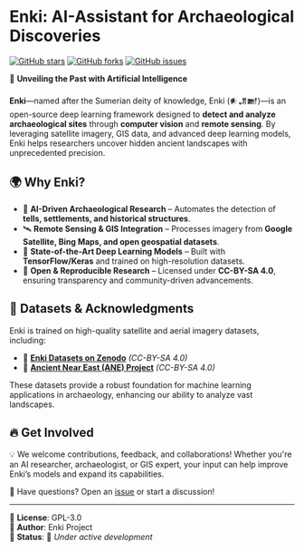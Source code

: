# **Enki: AI-Assistant for Archaeological Discoveries**  

[![GitHub stars](https://img.shields.io/github/stars/archeorosati/enki?style=social)](https://github.com/archeorosati/enki/stargazers)
[![GitHub forks](https://img.shields.io/github/forks/archeorosati/enki?style=social)](https://github.com/archeorosati/enki/network/members)
[![GitHub issues](https://img.shields.io/github/issues/archeorosati/enki)](https://github.com/archeorosati/enki/issues)

🚀 **Unveiling the Past with Artificial Intelligence**  

**Enki**—named after the Sumerian deity of knowledge, Enki (𒀭𒂗𒆤)—is an open-source deep learning framework designed to **detect and analyze archaeological sites** through **computer vision** and **remote sensing**. By leveraging satellite imagery, GIS data, and advanced deep learning models, Enki helps researchers uncover hidden ancient landscapes with unprecedented precision.

## 🌍 **Why Enki?**  
- 🏺 **AI-Driven Archaeological Research** – Automates the detection of **tells, settlements, and historical structures**.  
- 🛰 **Remote Sensing & GIS Integration** – Processes imagery from **Google Satellite, Bing Maps, and open geospatial datasets**.  
- 🧠 **State-of-the-Art Deep Learning Models** – Built with **TensorFlow/Keras** and trained on high-resolution datasets.  
- 📖 **Open & Reproducible Research** – Licensed under **CC-BY-SA 4.0**, ensuring transparency and community-driven advancements.

## 📂 **Datasets & Acknowledgments**  
Enki is trained on high-quality satellite and aerial imagery datasets, including:  
- 🔗 **[Enki Datasets on Zenodo](https://zenodo.org/records/14950565)**  *(CC-BY-SA 4.0)* 
- 🏺 **[Ancient Near East (ANE) Project](https://zenodo.org/records/6384045)** *(CC-BY-SA 4.0)*  

These datasets provide a robust foundation for machine learning applications in archaeology, enhancing our ability to analyze vast landscapes.

## 🔥 **Get Involved**  
💡 We welcome contributions, feedback, and collaborations! Whether you're an AI researcher, archaeologist, or GIS expert, your input can help improve Enki’s models and expand its capabilities.

📩 Have questions? Open an [issue](https://github.com/archeorosati/enki/issues) or start a discussion!

---
📌 **License**: GPL-3.0  
📌 **Author**: Enki Project  
📌 **Status**: 🚧 *Under active development*
